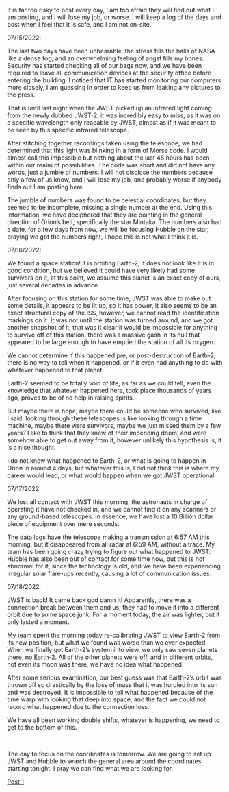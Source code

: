It is far too risky to post every day, I am too afraid they will find out what I am posting, and I will lose my job, or worse. I will keep a log of the days and post when I feel that it is safe, and I am not on-site.

07/15/2022:

The last two days have been unbearable, the stress fills the halls of NASA like a dense fog, and an overwhelming feeling of angst fills my bones. Security has started checking all of our bags now, and we have been required to leave all communication devices at the security office before entering the building. I noticed that IT has started monitoring our computers more closely, I am guessing in order to keep us from leaking any pictures to the press.

That is until last night when the JWST picked up an infrared light coming from the newly dubbed JWST-2, it was incredibly easy to miss, as it was on a specific wavelength only readable by JWST, almost as if it was meant to be seen by this specific infrared telescope.

After stitching together recordings taken using the telescope, we had determined that this light was blinking in a form of Morse code. I would almost call this impossible but nothing about the last 48 hours has been within our realm of possibilities. The code was short and did not have any words, just a jumble of numbers. I will not disclose the numbers because only a few of us know, and I will lose my job, and probably worse if anybody finds out I am posting here.

The jumble of numbers was found to be celestial coordinates, but they seemed to be incomplete, missing a single number at the end. Using this information, we have deciphered that they are pointing in the general direction of Orion’s belt, specifically the star Mintaka. The numbers also had a date, for a few days from now, we will be focusing Hubble on the star, praying we got the numbers right, I hope this is not what I think it is.

07/16/2022:

We found a space station! it is orbiting Earth-2, it does not look like it is in good condition, but we believed it could have very likely had some survivors on it, at this point, we assume this planet is an exact copy of ours, just several decades in advance.

After focusing on this station for some time, JWST was able to make out some details, it appears to be lit up, so it has power, it also seems to be an exact structural copy of the ISS, however, we cannot read the identification markings on it. It was not until the station was turned around, and we got another snapshot of it, that was it clear it would be impossible for anything to survive off of this station, there was a massive gash in its hull that appeared to be large enough to have emptied the station of all its oxygen.

We cannot determine if this happened pre, or post-destruction of Earth-2, there is no way to tell when it happened, or if it even had anything to do with whatever happened to that planet.

Earth-2 seemed to be totally void of life, as far as we could tell, even the knowledge that whatever happened here, took place thousands of years ago, proves to be of no help in raising spirits.

But maybe there is hope, maybe there could be someone who survived, like I said, looking through these telescopes is like looking through a time machine, maybe there were survivors, maybe we just missed them by a few years? I like to think that they knew of their impending doom, and were somehow able to get out away from it, however unlikely this hypothesis is, it is a nice thought.

I do not know what happened to Earth-2, or what is going to happen in Orion in around 4 days, but whatever this is, I did not think this is where my career would lead, or what would happen when we got JWST operational.

07/17/2022:

We lost all contact with JWST this morning, the astronauts in charge of operating it have not checked in, and we cannot find it on any scanners or any ground-based telescopes. In essence, we have lost a 10 Billion dollar piece of equipment over mere seconds.

The data logs have the telescope making a transmission at 6:57 AM this morning, but it disappeared from all radar at 6:59 AM, without a trace. My team has been going crazy trying to figure out what happened to JWST. Hubble has also been out of contact for some time now, but this is not abnormal for it, since the technology is old, and we have been experiencing irregular solar flare-ups recently, causing a lot of communication issues.

07/18/2022:

JWST is back! It came back god damn it! Apparently, there was a connection break between them and us; they had to move it into a different orbit due to some space junk. For a moment today, the air was lighter, but it only lasted a moment.

My team spent the morning today re-calibrating JWST to view Earth-2 from its new position, but what we found was worse than we ever expected. When we finally got Earth-2’s system into view, we only saw seven planets there, no Earth-2. All of the other planets were off, and in different orbits, not even its moon was there, we have no idea what happened.

After some serious examination, our best guess was that Earth-2’s orbit was thrown off so drastically by the loss of mass that it was hurdled into its sun and was destroyed. It is impossible to tell what happened because of the time warp with looking that deep into space, and the fact we could not record what happened due to the connection loss.

We have all been working double shifts, whatever is happening, we need to get to the bottom of this.

&#x200B;

The day to focus on the coordinates is tomorrow. We are going to set up JWST and Hubble to search the general area around the coordinates starting tonight. I pray we can find what we are looking for.

[Post 1](https://www.reddit.com/r/nosleep/comments/vy6rr9/the_new_jwst_launched_and_i_have_learned_about/?utm_source=share&utm_medium=web2x&context=3)